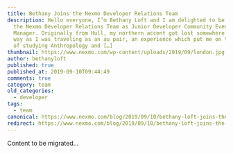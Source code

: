 ```yaml
---
title: Bethany Joins the Nexmo Developer Relations Team
description: Hello everyone, I’m Bethany Loft and I am delighted to be joining
  the Nexmo Developer Relations Team as Junior Developer Community Event
  Manager. Originally from Hull, my northern accent got lost somewhere along the
  way as I was traveling as an au pair, an experience which put me on the path
  of studying Anthropology and […]
thumbnail: https://www.nexmo.com/wp-content/uploads/2019/09/london.jpg
author: bethanyloft
published: true
published_at: 2019-09-10T09:44:49
comments: true
category: team
old_categories:
  - developer
tags:
  - team
canonical: https://www.nexmo.com/blog/2019/09/10/bethany-loft-joins-the-nexmo-developer-relations-team-dr
redirect: https://www.nexmo.com/blog/2019/09/10/bethany-loft-joins-the-nexmo-developer-relations-team-dr
---
```

Content to be migrated...